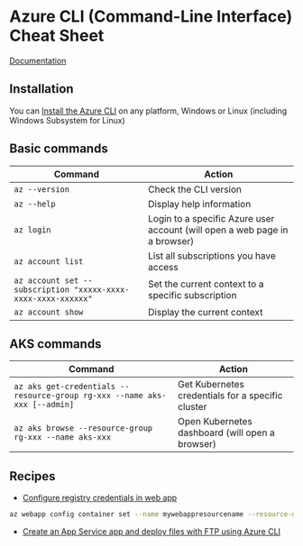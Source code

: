 # Azure CLI (Command-Line Interface) Cheat Sheet

[Documentation](https://docs.microsoft.com/en-us/cli/azure/?view=azure-cli-latest)

## Installation

You can [Install the Azure CLI](https://docs.microsoft.com/en-us/cli/azure/install-azure-cli) on any platform, Windows or Linux (including Windows Subsystem for Linux)

## Basic commands

Command                                                       | Action
--------------------------------------------------------------|---------------------------------------------------------------------------
`az --version`                                                | Check the CLI version
`az --help`                                                   | Display help information
`az login`                                                    | Login to a specific Azure user account (will open a web page in a browser)
`az account list`                                             | List all subscriptions you have access
`az account set --subscription "xxxxx-xxxx-xxxx-xxxx-xxxxxx"` | Set the current context to a specific subscription
`az account show`                                             | Display the current context

## AKS commands

Command                                                                   | Action
--------------------------------------------------------------------------|--------------------------------------------------
`az aks get-credentials --resource-group rg-xxx --name aks-xxx [--admin]` | Get Kubernetes credentials for a specific cluster
`az aks browse --resource-group rg-xxx --name aks-xxx`                    | Open Kubernetes dashboard (will open a browser)

## Recipes

- [Configure registry credentials in web app](https://docs.microsoft.com/en-us/azure/app-service/containers/tutorial-custom-docker-image#configure-registry-credentials-in-web-app)

```bash
az webapp config container set --name mywebappresourcename --resource-group myresourcegroup --docker-custom-image-name mycontainerregistry.azurecr.io/repositorytname:imagetag --docker-registry-server-url https://mycontainerregistry.azurecr.io --docker-registry-server-user myacruser --docker-registry-server-password myacrpassword
```

- [Create an App Service app and deploy files with FTP using Azure CLI](https://docs.microsoft.com/en-us/azure/app-service/scripts/cli-deploy-ftp)
